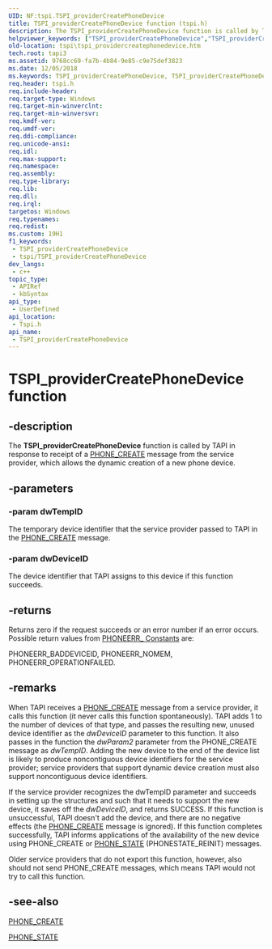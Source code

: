 ```yaml
---
UID: NF:tspi.TSPI_providerCreatePhoneDevice
title: TSPI_providerCreatePhoneDevice function (tspi.h)
description: The TSPI_providerCreatePhoneDevice function is called by TAPI in response to receipt of a PHONE_CREATE message from the service provider, which allows the dynamic creation of a new phone device.
helpviewer_keywords: ["TSPI_providerCreatePhoneDevice","TSPI_providerCreatePhoneDevice function [TAPI 2.2]","_tspi_tspi_providercreatephonedevice","tspi.tspi_providercreatephonedevice","tspi/TSPI_providerCreatePhoneDevice"]
old-location: tspi\tspi_providercreatephonedevice.htm
tech.root: tapi3
ms.assetid: 9768cc69-fa7b-4b84-9e85-c9e75def3823
ms.date: 12/05/2018
ms.keywords: TSPI_providerCreatePhoneDevice, TSPI_providerCreatePhoneDevice function [TAPI 2.2], _tspi_tspi_providercreatephonedevice, tspi.tspi_providercreatephonedevice, tspi/TSPI_providerCreatePhoneDevice
req.header: tspi.h
req.include-header: 
req.target-type: Windows
req.target-min-winverclnt: 
req.target-min-winversvr: 
req.kmdf-ver: 
req.umdf-ver: 
req.ddi-compliance: 
req.unicode-ansi: 
req.idl: 
req.max-support: 
req.namespace: 
req.assembly: 
req.type-library: 
req.lib: 
req.dll: 
req.irql: 
targetos: Windows
req.typenames: 
req.redist: 
ms.custom: 19H1
f1_keywords:
 - TSPI_providerCreatePhoneDevice
 - tspi/TSPI_providerCreatePhoneDevice
dev_langs:
 - c++
topic_type:
 - APIRef
 - kbSyntax
api_type:
 - UserDefined
api_location:
 - Tspi.h
api_name:
 - TSPI_providerCreatePhoneDevice
---
```


# TSPI_providerCreatePhoneDevice function


## -description

The 
<b>TSPI_providerCreatePhoneDevice</b> function is called by TAPI in response to receipt of a 
<a href="https://docs.microsoft.com/previous-versions/windows/desktop/legacy/ms725256(v=vs.85)">PHONE_CREATE</a> message from the service provider, which allows the dynamic creation of a new phone device.

## -parameters

### -param dwTempID

The temporary device identifier that the service provider passed to TAPI in the 
<a href="https://docs.microsoft.com/previous-versions/windows/desktop/legacy/ms725256(v=vs.85)">PHONE_CREATE</a> message.

### -param dwDeviceID

The device identifier that TAPI assigns to this device if this function succeeds.

## -returns

Returns zero if the request succeeds or an error number if an error occurs. Possible return values from <a href="https://docs.microsoft.com/windows/desktop/Tapi/phoneerr--constants">PHONEERR_ Constants</a> are:

PHONEERR_BADDEVICEID, PHONEERR_NOMEM, PHONEERR_OPERATIONFAILED.

## -remarks

When TAPI receives a 
<a href="https://docs.microsoft.com/previous-versions/windows/desktop/legacy/ms725256(v=vs.85)">PHONE_CREATE</a> message from a service provider, it calls this function (it never calls this function spontaneously). TAPI adds 1 to the number of devices of that type, and passes the resulting new, unused device identifier as the <i>dwDeviceID</i> parameter to this function. It also passes in the function the <i>dwParam2</i> parameter from the PHONE_CREATE message as <i>dwTempID</i>. Adding the new device to the end of the device list is likely to produce noncontiguous device identifiers for the service provider; service providers that support dynamic device creation must also support noncontiguous device identifiers.

If the service provider recognizes the dwTempID parameter and succeeds in setting up the structures and such that it needs to support the new device, it saves off the <i>dwDeviceID</i>, and returns SUCCESS. If this function is unsuccessful, TAPI doesn't add the device, and there are no negative effects (the 
<a href="https://docs.microsoft.com/previous-versions/windows/desktop/legacy/ms725256(v=vs.85)">PHONE_CREATE</a> message is ignored). If this function completes successfully, TAPI informs applications of the availability of the new device using PHONE_CREATE or 
<a href="https://docs.microsoft.com/previous-versions/windows/desktop/legacy/ms725262(v=vs.85)">PHONE_STATE</a> (PHONESTATE_REINIT) messages.

Older service providers that do not export this function, however, also should not send PHONE_CREATE messages, which means TAPI would not try to call this function.

## -see-also

<a href="https://docs.microsoft.com/previous-versions/windows/desktop/legacy/ms725256(v=vs.85)">PHONE_CREATE</a>



<a href="https://docs.microsoft.com/previous-versions/windows/desktop/legacy/ms725262(v=vs.85)">PHONE_STATE</a>

